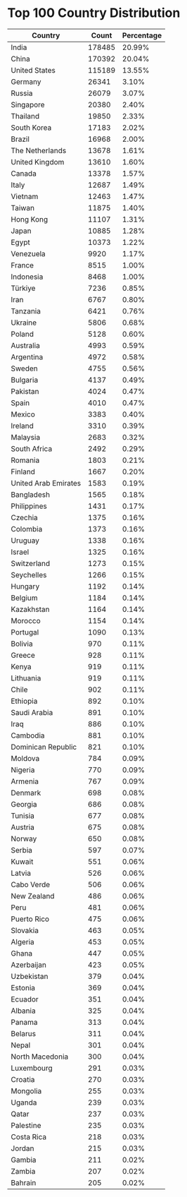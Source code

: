 # Top 100 Country Distribution
| Country | Count | Percentage |
|----|----|----|
| India | 178485 | 20.99% |
| China | 170392 | 20.04% |
| United States | 115189 | 13.55% |
| Germany | 26341 | 3.10% |
| Russia | 26079 | 3.07% |
| Singapore | 20380 | 2.40% |
| Thailand | 19850 | 2.33% |
| South Korea | 17183 | 2.02% |
| Brazil | 16968 | 2.00% |
| The Netherlands | 13678 | 1.61% |
| United Kingdom | 13610 | 1.60% |
| Canada | 13378 | 1.57% |
| Italy | 12687 | 1.49% |
| Vietnam | 12463 | 1.47% |
| Taiwan | 11875 | 1.40% |
| Hong Kong | 11107 | 1.31% |
| Japan | 10885 | 1.28% |
| Egypt | 10373 | 1.22% |
| Venezuela | 9920 | 1.17% |
| France | 8515 | 1.00% |
| Indonesia | 8468 | 1.00% |
| Türkiye | 7236 | 0.85% |
| Iran | 6767 | 0.80% |
| Tanzania | 6421 | 0.76% |
| Ukraine | 5806 | 0.68% |
| Poland | 5128 | 0.60% |
| Australia | 4993 | 0.59% |
| Argentina | 4972 | 0.58% |
| Sweden | 4755 | 0.56% |
| Bulgaria | 4137 | 0.49% |
| Pakistan | 4024 | 0.47% |
| Spain | 4010 | 0.47% |
| Mexico | 3383 | 0.40% |
| Ireland | 3310 | 0.39% |
| Malaysia | 2683 | 0.32% |
| South Africa | 2492 | 0.29% |
| Romania | 1803 | 0.21% |
| Finland | 1667 | 0.20% |
| United Arab Emirates | 1583 | 0.19% |
| Bangladesh | 1565 | 0.18% |
| Philippines | 1431 | 0.17% |
| Czechia | 1375 | 0.16% |
| Colombia | 1373 | 0.16% |
| Uruguay | 1338 | 0.16% |
| Israel | 1325 | 0.16% |
| Switzerland | 1273 | 0.15% |
| Seychelles | 1266 | 0.15% |
| Hungary | 1192 | 0.14% |
| Belgium | 1184 | 0.14% |
| Kazakhstan | 1164 | 0.14% |
| Morocco | 1154 | 0.14% |
| Portugal | 1090 | 0.13% |
| Bolivia | 970 | 0.11% |
| Greece | 928 | 0.11% |
| Kenya | 919 | 0.11% |
| Lithuania | 919 | 0.11% |
| Chile | 902 | 0.11% |
| Ethiopia | 892 | 0.10% |
| Saudi Arabia | 891 | 0.10% |
| Iraq | 886 | 0.10% |
| Cambodia | 881 | 0.10% |
| Dominican Republic | 821 | 0.10% |
| Moldova | 784 | 0.09% |
| Nigeria | 770 | 0.09% |
| Armenia | 767 | 0.09% |
| Denmark | 698 | 0.08% |
| Georgia | 686 | 0.08% |
| Tunisia | 677 | 0.08% |
| Austria | 675 | 0.08% |
| Norway | 650 | 0.08% |
| Serbia | 597 | 0.07% |
| Kuwait | 551 | 0.06% |
| Latvia | 526 | 0.06% |
| Cabo Verde | 506 | 0.06% |
| New Zealand | 486 | 0.06% |
| Peru | 481 | 0.06% |
| Puerto Rico | 475 | 0.06% |
| Slovakia | 463 | 0.05% |
| Algeria | 453 | 0.05% |
| Ghana | 447 | 0.05% |
| Azerbaijan | 423 | 0.05% |
| Uzbekistan | 379 | 0.04% |
| Estonia | 369 | 0.04% |
| Ecuador | 351 | 0.04% |
| Albania | 325 | 0.04% |
| Panama | 313 | 0.04% |
| Belarus | 311 | 0.04% |
| Nepal | 301 | 0.04% |
| North Macedonia | 300 | 0.04% |
| Luxembourg | 291 | 0.03% |
| Croatia | 270 | 0.03% |
| Mongolia | 255 | 0.03% |
| Uganda | 239 | 0.03% |
| Qatar | 237 | 0.03% |
| Palestine | 235 | 0.03% |
| Costa Rica | 218 | 0.03% |
| Jordan | 215 | 0.03% |
| Gambia | 211 | 0.02% |
| Zambia | 207 | 0.02% |
| Bahrain | 205 | 0.02% |
